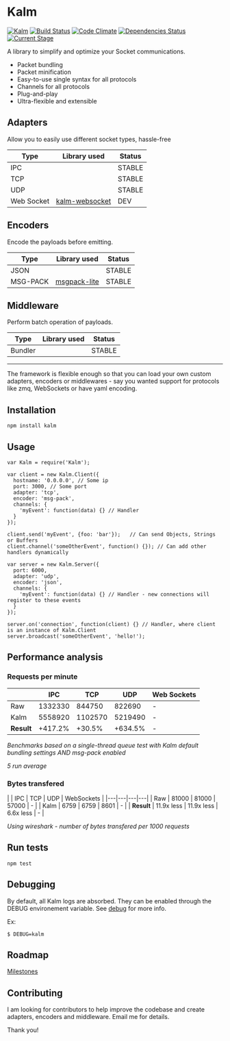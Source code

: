 # Kalm

[![Kalm](https://img.shields.io/npm/v/kalm.svg)](https://www.npmjs.com/package/kalm)
[![Build Status](https://travis-ci.org/fed135/Kalm.svg?branch=master)](https://travis-ci.org/fed135/Kalm)
[![Code Climate](https://codeclimate.com/github/fed135/Kalm/badges/gpa.svg)](https://codeclimate.com/github/fed135/Kalm)
[![Dependencies Status](https://david-dm.org/fed135/Kalm.svg)](https://www.npmjs.com/package/kalm)
[![Current Stage](https://img.shields.io/badge/stage-alpha-blue.svg)](https://codeclimate.com/github/fed135/Kalm)


A library to simplify and optimize your Socket communications.

- Packet bundling
- Packet minification
- Easy-to-use single syntax for all protocols
- Channels for all protocols
- Plug-and-play
- Ultra-flexible and extensible


## Adapters

Allow you to easily use different socket types, hassle-free

| **Type** | **Library used** | **Status** |
|---|---|---|
| IPC |  | STABLE |
| TCP |  | STABLE |
| UDP |  | STABLE |
| Web Socket | [kalm-websocket](https://github.com/fed135/kalm-websocket) | DEV |


## Encoders

Encode the payloads before emitting.

| **Type** | **Library used** | **Status** |
|---|---|---|
| JSON |  | STABLE |
| MSG-PACK | [msgpack-lite](https://github.com/kawanet/msgpack-lite) | STABLE |


## Middleware

Perform batch operation of payloads.

| **Type** | **Library used** | **Status** |
|---|---|---|
| Bundler |  | STABLE |

---

The framework is flexible enough so that you can load your own custom adapters, encoders or middlewares - say you wanted support for protocols like zmq, WebSockets or have yaml encoding.


## Installation

    npm install kalm


## Usage

    var Kalm = require('Kalm');

    var client = new Kalm.Client({
      hostname: '0.0.0.0', // Some ip
      port: 3000, // Some port
      adapter: 'tcp',
      encoder: 'msg-pack',
      channels: {
        'myEvent': function(data) {} // Handler
      }
    });

    client.send('myEvent', {foo: 'bar'});	// Can send Objects, Strings or Buffers 
    client.channel('someOtherEvent', function() {}); // Can add other handlers dynamically 

    var server = new Kalm.Server({
      port: 6000,
      adapter: 'udp',
      encoder: 'json',
      channels: {
        'myEvent': function(data) {} // Handler - new connections will register to these events
      }
    });

    server.on('connection', function(client) {} // Handler, where client is an instance of Kalm.Client
    server.broadcast('someOtherEvent', 'hello!');


## Performance analysis

### Requests per minute

|  | IPC | TCP | UDP | Web Sockets |
|---|---|---|---|---|
| Raw  | 1332330 |  844750 | 822690 | - |
| Kalm | 5558920 | 1102570 | 5219490 | - |
| **Result** | +417.2% | +30.5% | +634.5% | - |

*Benchmarks based on a single-thread queue test with Kalm default bundling settings AND msg-pack enabled*

*5 run average*

### Bytes transfered

|  | IPC | TCP | UDP | WebSockets |
|---|---|---|---|
| Raw  | 81000 | 81000 | 57000 | - |
| Kalm | 6759 | 6759 | 8601 | - |
| **Result** | 11.9x less | 11.9x less | 6.6x less | - |

*Using wireshark - number of bytes transfered per 1000 requests*


## Run tests

    npm test


## Debugging

By default, all Kalm logs are absorbed. They can be enabled through the DEBUG environement variable. See [debug](https://github.com/visionmedia/debug) for more info.

Ex:

    $ DEBUG=kalm


## Roadmap

[Milestones](https://github.com/fed135/Kalm/milestones)


## Contributing

I am looking for contributors to help improve the codebase and create adapters, encoders and middleware.
Email me for details.

Thank you!